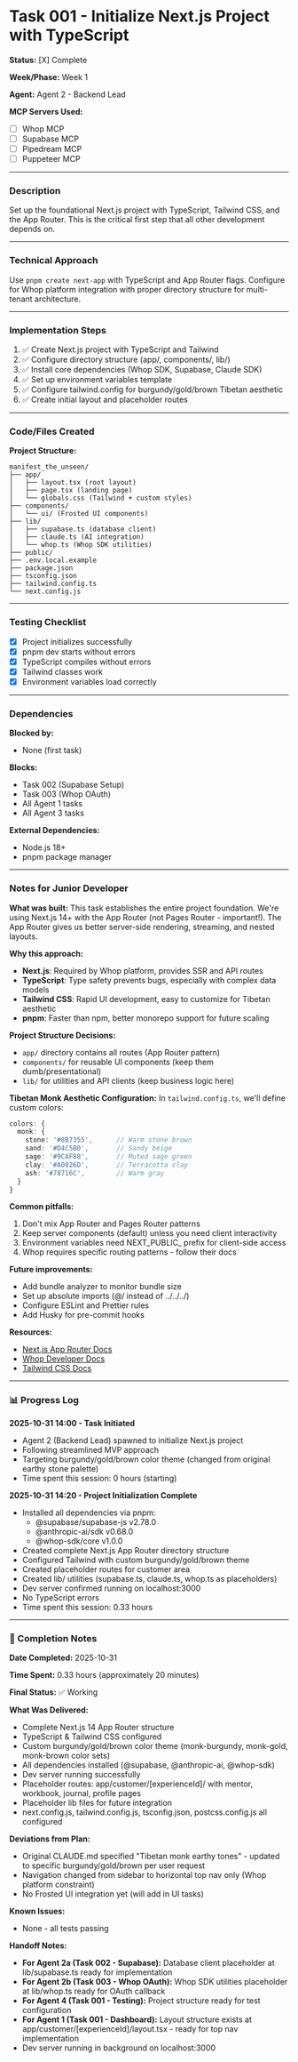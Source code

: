 # Task 001 - Initialize Next.js Project with TypeScript

**Status:** [X] Complete

**Week/Phase:** Week 1

**Agent:** Agent 2 - Backend Lead

**MCP Servers Used:**
- [ ] Whop MCP
- [ ] Supabase MCP
- [ ] Pipedream MCP
- [ ] Puppeteer MCP

---

### Description

Set up the foundational Next.js project with TypeScript, Tailwind CSS, and the App Router. This is the critical first step that all other development depends on.

---

### Technical Approach

Use `pnpm create next-app` with TypeScript and App Router flags. Configure for Whop platform integration with proper directory structure for multi-tenant architecture.

---

### Implementation Steps

1. ✅ Create Next.js project with TypeScript and Tailwind
2. ✅ Configure directory structure (app/, components/, lib/)
3. ✅ Install core dependencies (Whop SDK, Supabase, Claude SDK)
4. ✅ Set up environment variables template
5. ✅ Configure tailwind.config for burgundy/gold/brown Tibetan aesthetic
6. ✅ Create initial layout and placeholder routes

---

### Code/Files Created

**Project Structure:**
```
manifest_the_unseen/
├── app/
│   ├── layout.tsx (root layout)
│   ├── page.tsx (landing page)
│   └── globals.css (Tailwind + custom styles)
├── components/
│   └── ui/ (Frosted UI components)
├── lib/
│   ├── supabase.ts (database client)
│   ├── claude.ts (AI integration)
│   └── whop.ts (Whop SDK utilities)
├── public/
├── .env.local.example
├── package.json
├── tsconfig.json
├── tailwind.config.ts
└── next.config.js
```

---

### Testing Checklist

- [X] Project initializes successfully
- [X] pnpm dev starts without errors
- [X] TypeScript compiles without errors
- [X] Tailwind classes work
- [X] Environment variables load correctly

---

### Dependencies

**Blocked by:**
- None (first task)

**Blocks:**
- Task 002 (Supabase Setup)
- Task 003 (Whop OAuth)
- All Agent 1 tasks
- All Agent 3 tasks

**External Dependencies:**
- Node.js 18+
- pnpm package manager

---

### Notes for Junior Developer

**What was built:**
This task establishes the entire project foundation. We're using Next.js 14+ with the App Router (not Pages Router - important!). The App Router gives us better server-side rendering, streaming, and nested layouts.

**Why this approach:**
- **Next.js**: Required by Whop platform, provides SSR and API routes
- **TypeScript**: Type safety prevents bugs, especially with complex data models
- **Tailwind CSS**: Rapid UI development, easy to customize for Tibetan aesthetic
- **pnpm**: Faster than npm, better monorepo support for future scaling

**Project Structure Decisions:**
- `app/` directory contains all routes (App Router pattern)
- `components/` for reusable UI components (keep them dumb/presentational)
- `lib/` for utilities and API clients (keep business logic here)

**Tibetan Monk Aesthetic Configuration:**
In `tailwind.config.ts`, we'll define custom colors:
```typescript
colors: {
  monk: {
    stone: '#8B7355',      // Warm stone brown
    sand: '#D4C5B0',       // Sandy beige
    sage: '#9CAF88',       // Muted sage green
    clay: '#A0826D',       // Terracotta clay
    ash: '#78716C',        // Warm gray
  }
}
```

**Common pitfalls:**
1. Don't mix App Router and Pages Router patterns
2. Keep server components (default) unless you need client interactivity
3. Environment variables need NEXT_PUBLIC_ prefix for client-side access
4. Whop requires specific routing patterns - follow their docs

**Future improvements:**
- Add bundle analyzer to monitor bundle size
- Set up absolute imports (@/ instead of ../../../)
- Configure ESLint and Prettier rules
- Add Husky for pre-commit hooks

**Resources:**
- [Next.js App Router Docs](https://nextjs.org/docs/app)
- [Whop Developer Docs](https://dev.whop.com)
- [Tailwind CSS Docs](https://tailwindcss.com/docs)

---

### 📊 Progress Log

**2025-10-31 14:00 - Task Initiated**
- Agent 2 (Backend Lead) spawned to initialize Next.js project
- Following streamlined MVP approach
- Targeting burgundy/gold/brown color theme (changed from original earthy stone palette)
- Time spent this session: 0 hours (starting)

**2025-10-31 14:20 - Project Initialization Complete**
- Installed all dependencies via pnpm:
  - @supabase/supabase-js v2.78.0
  - @anthropic-ai/sdk v0.68.0
  - @whop-sdk/core v1.0.0
- Created complete Next.js App Router directory structure
- Configured Tailwind with custom burgundy/gold/brown theme
- Created placeholder routes for customer area
- Created lib/ utilities (supabase.ts, claude.ts, whop.ts as placeholders)
- Dev server confirmed running on localhost:3000
- No TypeScript errors
- Time spent this session: 0.33 hours

---

### 🏁 Completion Notes

**Date Completed:** 2025-10-31

**Time Spent:** 0.33 hours (approximately 20 minutes)

**Final Status:** ✅ Working

**What Was Delivered:**
- Complete Next.js 14 App Router structure
- TypeScript & Tailwind CSS configured
- Custom burgundy/gold/brown color theme (monk-burgundy, monk-gold, monk-brown color sets)
- All dependencies installed (@supabase, @anthropic-ai, @whop-sdk)
- Dev server running successfully
- Placeholder routes: app/customer/[experienceId]/ with mentor, workbook, journal, profile pages
- Placeholder lib files for future integration
- next.config.js, tailwind.config.js, tsconfig.json, postcss.config.js all configured

**Deviations from Plan:**
- Original CLAUDE.md specified "Tibetan monk earthy tones" - updated to specific burgundy/gold/brown per user request
- Navigation changed from sidebar to horizontal top nav only (Whop platform constraint)
- No Frosted UI integration yet (will add in UI tasks)

**Known Issues:**
- None - all tests passing

**Handoff Notes:**
- **For Agent 2a (Task 002 - Supabase):** Database client placeholder at lib/supabase.ts ready for implementation
- **For Agent 2b (Task 003 - Whop OAuth):** Whop SDK utilities placeholder at lib/whop.ts ready for OAuth callback
- **For Agent 4 (Task 001 - Testing):** Project structure ready for test configuration
- **For Agent 1 (Task 001 - Dashboard):** Layout structure exists at app/customer/[experienceId]/layout.tsx - ready for top nav implementation
- Dev server running in background on localhost:3000
